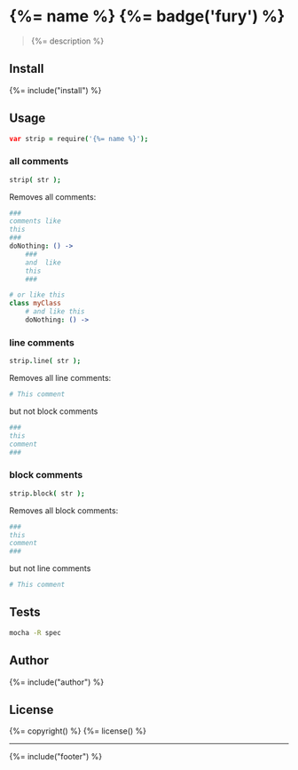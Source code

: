 # {%= name %} {%= badge('fury') %}

> {%= description %}

## Install
{%= include("install") %}

## Usage

```coffee
var strip = require('{%= name %}');
```

### all comments

```coffee
strip( str );
```
Removes all comments:

```coffee
###
comments like
this
###
doNothing: () ->
    ###
    and  like
    this
    ###

# or like this
class myClass
    # and like this
    doNothing: () ->
```

### line comments

```coffee
strip.line( str );
```
Removes all line comments:

```coffee
# This comment
```
but not block comments

```coffee
###
this
comment
###
```

### block comments

```coffee
strip.block( str );
```
Removes all block comments:

```coffee
###
this
comment
###
```
but not line comments

```coffee
# This comment
```

## Tests

```bash
mocha -R spec
```

## Author
{%= include("author") %}

## License
{%= copyright() %}
{%= license() %}

***

{%= include("footer") %}
